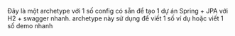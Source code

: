 Đây là một archetype với 1 số config có sẵn để tạo 1 dự án Spring + JPA với H2 + swagger nhanh.
archetype này sử dụng để viết 1 số ví dụ hoặc viết 1 số demo nhanh
